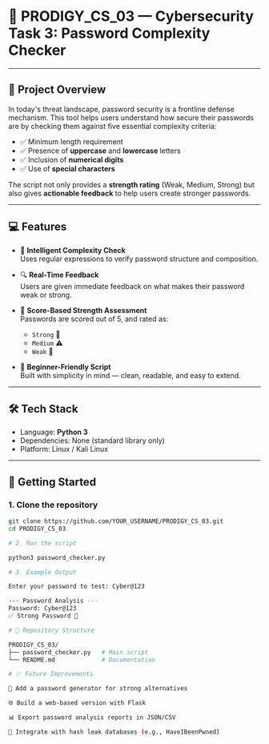 # 🔐 PRODIGY_CS_03 — Cybersecurity Task 3: Password Complexity Checker
---

## 📌 Project Overview

In today's threat landscape, password security is a frontline defense mechanism. This tool helps users understand how secure their passwords are by checking them against five essential complexity criteria:

- ✅ Minimum length requirement
- ✅ Presence of **uppercase** and **lowercase** letters
- ✅ Inclusion of **numerical digits**
- ✅ Use of **special characters**

The script not only provides a **strength rating** (Weak, Medium, Strong) but also gives **actionable feedback** to help users create stronger passwords.

---

## 💻 Features

- 🧠 **Intelligent Complexity Check**  
  Uses regular expressions to verify password structure and composition.

- 🔍 **Real-Time Feedback**  
  Users are given immediate feedback on what makes their password weak or strong.

- 🧪 **Score-Based Strength Assessment**  
  Passwords are scored out of 5, and rated as:
  - `Strong` 💪
  - `Medium` ⚠️
  - `Weak` 🚫

- 🎯 **Beginner-Friendly Script**  
  Built with simplicity in mind — clean, readable, and easy to extend.

---

## 🛠️ Tech Stack

- Language: **Python 3**
- Dependencies: None (standard library only)
- Platform: Linux / Kali Linux

---

## 🚀 Getting Started

### 1. Clone the repository

```bash
git clone https://github.com/YOUR_USERNAME/PRODIGY_CS_03.git
cd PRODIGY_CS_03

# 2. Run the script

python3 password_checker.py

# 3. Example Output

Enter your password to test: Cyber@123

--- Password Analysis ---
Password: Cyber@123
✅ Strong Password 💪

# 📂 Repository Structure

PRODIGY_CS_03/
├── password_checker.py   # Main script
└── README.md             # Documentation

# 📈 Future Improvements

🔐 Add a password generator for strong alternatives

🌐 Build a web-based version with Flask

📊 Export password analysis reports in JSON/CSV

🧪 Integrate with hash leak databases (e.g., HaveIBeenPwned)


